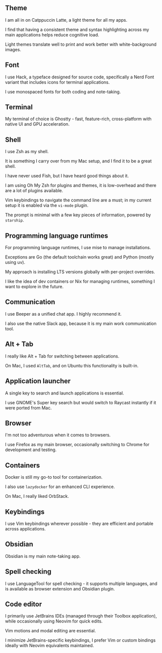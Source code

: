 ## Theme

I am all in on Catppuccin Latte, a light theme for all my apps.

I find that having a consistent theme and syntax highlighting across my main applications helps reduce cognitive load.

Light themes translate well to print and work better with white-background images.

## Font

I use Hack, a typeface designed for source code, specifically a Nerd Font variant that includes icons for terminal applications.

I use monospaced fonts for both coding and note-taking.

## Terminal

My terminal of choice is Ghostty - fast, feature-rich, cross-platform with native UI and GPU acceleration.

## Shell

I use Zsh as my shell.

It is something I carry over from my Mac setup, and I find it to be a great shell.

I have never used Fish, but I have heard good things about it.

I am using Oh My Zsh for plugins and themes, it is low-overhead and there are a lot of plugins available.

Vim keybindings to navigate the command line are a must; in my current setup it is enabled via the `vi-mode` plugin.

The prompt is minimal with a few key pieces of information, powered by `starship`.

## Programming language runtimes

For programming language runtimes, I use mise to manage installations.

Exceptions are Go (the default toolchain works great) and Python (mostly using uv).

My approach is installing LTS versions globally with per-project overrides.

I like the idea of dev containers or Nix for managing runtimes, something I want to explore in the future.

## Communication

I use Beeper as a unified chat app. I highly recommend it.

I also use the native Slack app, because it is my main work communication tool.

## Alt + Tab

I really like Alt + Tab for switching between applications.

On Mac, I used `AltTab`, and on Ubuntu this functionality is built-in.

## Application launcher

A single key to search and launch applications is essential.

I use GNOME's Super key search but would switch to Raycast instantly if it were ported from Mac.

## Browser

I'm not too adventurous when it comes to browsers.

I use Firefox as my main browser, occasionally switching to Chrome for development and testing.

## Containers

Docker is still my go-to tool for containerization.

I also use `lazydocker` for an enhanced CLI experience.

On Mac, I really liked OrbStack.

## Keybindings

I use Vim keybindings wherever possible - they are efficient and portable across applications.

## Obsidian

Obsidian is my main note-taking app.

## Spell checking

I use LanguageTool for spell checking - it supports multiple languages, and is available as browser extension and Obsidian plugin.

## Code editor

I primarily use JetBrains IDEs (managed through their Toolbox application), while occasionally using Neovim for quick edits.

Vim motions and modal editing are essential.

I minimize JetBrains-specific keybindings, I prefer Vim or custom bindings ideally with Neovim equivalents maintained.